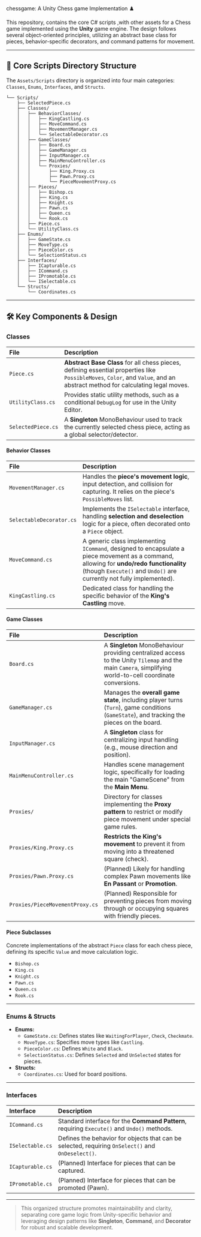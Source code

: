 chessgame: A Unity Chess game Implementation ♟️

This repository, contains the core C\# scripts ,with other assets for a Chess game implemented using the **Unity** game engine. The design follows several object-oriented principles, utilizing an abstract base class for pieces, behavior-specific decorators, and command patterns for movement.

-----

## 📂 Core Scripts Directory Structure

The `Assets/Scripts` directory is organized into four main categories: `Classes`, `Enums`, `Interfaces`, and `Structs`.

```
└── Scripts/
    ├── SelectedPiece.cs         
    ├── Classes/
    │   ├── BehaviorClasses/
    │   │   ├── KingCastling.cs
    │   │   ├── MoveCommand.cs
    │   │   ├── MovementManager.cs
    │   │   └── SelectableDecorator.cs
    │   ├── GameClasses/
    │   │   ├── Board.cs
    │   │   ├── GameManager.cs
    │   │   ├── InputManager.cs
    │   │   ├── MainMenuController.cs
    │   │   └── Proxies/
    │   │       ├── King.Proxy.cs
    │   │       ├── Pawn.Proxy.cs
    │   │       └── PieceMovementProxy.cs
    │   ├── Pieces/
    │   │   ├── Bishop.cs
    │   │   ├── King.cs
    │   │   ├── Knight.cs
    │   │   ├── Pawn.cs
    │   │   ├── Queen.cs
    │   │   └── Rook.cs
    │   ├── Piece.cs
    │   └── UtilityClass.cs
    ├── Enums/
    │   ├── GameState.cs
    │   ├── MoveType.cs
    │   ├── PieceColor.cs
    │   └── SelectionStatus.cs
    ├── Interfaces/
    │   ├── ICapturable.cs
    │   ├── ICommand.cs
    │   ├── IPromotable.cs
    │   └── ISelectable.cs
    └── Structs/
        └── Coordinates.cs
```

-----

## 🛠️ Key Components & Design

### **Classes**

| File | Description |
| :--- | :--- |
| `Piece.cs` | **Abstract Base Class** for all chess pieces, defining essential properties like `PossibleMoves`, `Color`, and `Value`, and an abstract method for calculating legal moves. |
| `UtilityClass.cs` | Provides static utility methods, such as a conditional `DebugLog` for use in the Unity Editor. |
| `SelectedPiece.cs` | A **Singleton** MonoBehaviour used to track the currently selected chess piece, acting as a global selector/detector. |

#### Behavior Classes

| File | Description |
| :--- | :--- |
| `MovementManager.cs` | Handles the **piece's movement logic**, input detection, and collision for capturing. It relies on the piece's `PossibleMoves` list. |
| `SelectableDecorator.cs` | Implements the `ISelectable` interface, handling **selection and deselection** logic for a piece, often decorated onto a `Piece` object. |
| `MoveCommand.cs` | A generic class implementing `ICommand`, designed to encapsulate a piece movement as a command, allowing for **undo/redo functionality** (though `Execute()` and `Undo()` are currently not fully implemented). |
| `KingCastling.cs` | Dedicated class for handling the specific behavior of the **King's Castling** move. |

#### Game Classes

| File | Description |
| :--- | :--- |
| `Board.cs` | A **Singleton** MonoBehaviour providing centralized access to the Unity `Tilemap` and the main `Camera`, simplifying world-to-cell coordinate conversions. |
| `GameManager.cs` | Manages the **overall game state**, including player turns (`Turn`), game conditions (`GameState`), and tracking the pieces on the board. |
| `InputManager.cs` | A **Singleton** class for centralizing input handling (e.g., mouse direction and position). |
| `MainMenuController.cs` | Handles scene management logic, specifically for loading the main "GameScene" from the **Main Menu**. |
| `Proxies/` | Directory for classes implementing the **Proxy pattern** to restrict or modify piece movement under special game rules. |
| `Proxies/King.Proxy.cs` | **Restricts the King's movement** to prevent it from moving into a threatened square (check). |
| `Proxies/Pawn.Proxy.cs` | (Planned) Likely for handling complex Pawn movements like **En Passant** or **Promotion**. |
| `Proxies/PieceMovementProxy.cs` | (Planned) Responsible for preventing pieces from moving through or occupying squares with friendly pieces. |

#### Piece Subclasses

Concrete implementations of the abstract `Piece` class for each chess piece, defining its specific `Value` and move calculation logic.

  * `Bishop.cs`
  * `King.cs`
  * `Knight.cs`
  * `Pawn.cs`
  * `Queen.cs`
  * `Rook.cs`

-----

### **Enums & Structs**

  * **Enums:**
      * `GameState.cs`: Defines states like `WaitingForPlayer`, `Check`, `Checkmate`.
      * `MoveType.cs`: Specifies move types like `Castling`.
      * `PieceColor.cs`: Defines `White` and `Black`.
      * `SelectionStatus.cs`: Defines `Selected` and `UnSelected` states for pieces.
  * **Structs:**
      * `Coordinates.cs`: Used for board positions.

-----

### **Interfaces**

| Interface | Description |
| :--- | :--- |
| `ICommand.cs` | Standard interface for the **Command Pattern**, requiring `Execute()` and `Undo()` methods. |
| `ISelectable.cs` | Defines the behavior for objects that can be selected, requiring `OnSelect()` and `OnDeselect()`. |
| `ICapturable.cs` | (Planned) Interface for pieces that can be captured. |
| `IPromotable.cs` | (Planned) Interface for pieces that can be promoted (Pawn). |

-----

> This organized structure promotes maintainability and clarity, separating core game logic from Unity-specific behavior and leveraging design patterns like **Singleton**, **Command**, and **Decorator** for robust and scalable development.
